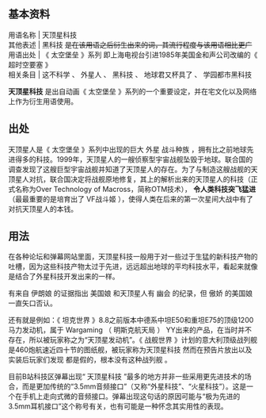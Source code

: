 **基本资料**  
---  
用语名称  |  天顶星科技   
其他表述  |  黑科技 ~~是在该用语之后衍生出来的词，其流行程度与该用语相比更广~~  
用语出处  |  《  太空堡垒  》系列  即上海电视台引进1985年美国金和声公司改编的《  超时空要塞  》   
相关条目  |  这不科学  、  外星人  、  黑科技  、  地球君又杯具了  、  学园都市黑科技   
  
**天顶星科技** 是出自动画《  太空堡垒  》系列的一个重要设定，并在宅文化以及网络上作为衍生用语使用。

##  出处

天顶星人是《  太空堡垒  》系列中出现的巨大  外星  战斗种族
，拥有比之前地球先进得多的科技。1999年，天顶星人的一艘侦察型宇宙战舰坠毁于地球。联合国的调查发现了这艘巨型宇宙战舰并知道了天顶星人的存在。为了与制造这艘战舰的天顶星人对抗，联合国决定将战舰原地修复，其上的解析出来的天顶星人的科技（正式名称为Over
Technology of Macross，简称OTM技术）， **令人类科技突飞猛进** （最最重要的是培育出了  VF战斗姬
），使得人类在后来的第一次星间大战中有了对抗天顶星人的本钱。

##  用法

在各种论坛和弹幕网站里面，天顶星科技一般用于对一些过于生猛的新科技产物的吐槽，因为这些科技产物太过于先进，远远超出地球的平均科技水平，看起来就像是结合了外星科技开发出来的一样。

有来自  伊朗娘  的证据指出  美国娘  和天顶星人有  幽会  的纪录，但  傲娇  的美国娘一直矢口否认。

还有就是例如：《  坦克世界  》8.8之前版本中德系中坦E50和重坦E75的顶级1200马力发动机，属于  Wargaming  （  明斯克航天局  ）
YY出来的产品，在当时并不存在，所以被玩家称之为“天顶星发动机”。《  战舰世界
》计划的意大利顶级战列舰是460炮航速近四十节的图纸舰，被玩家称为天顶星科技  然而在预告片放出以及实装后玩家们发现  都是假的，根本没有这种战列舰  。

  
目前B站科技区弹幕出现“  天顶星科技
”最多的地方并非一些采用更先进技术的场合，而是更加传统的“3.5mm音频接口”（又称“外星科技”、“火星科技”）。这是一个在手机上走向式微的音频接口。弹幕出现这句话的原因可能与“极为先进的3.5mm耳机接口”这个称号有关，也有可能是一种怀念其实用性的表现。

  